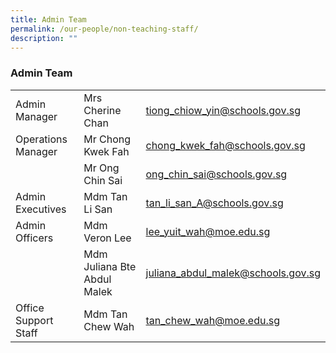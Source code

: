 ```yaml
---
title: Admin Team
permalink: /our-people/non-teaching-staff/
description: ""
---
```

<h3>Admin Team</h3>



|  |  |  |
| -------- | -------- | -------- |
| Admin Manager | Mrs Cherine Chan     | tiong_chiow_yin@schools.gov.sg   |
|Operations Manager| Mr Chong Kwek Fah|chong_kwek_fah@schools.gov.sg|
| | Mr Ong Chin Sai|ong_chin_sai@schools.gov.sg|
|Admin Executives|Mdm Tan Li San|tan_li_san_A@schools.gov.sg|
|Admin Officers|Mdm Veron Lee|lee_yuit_wah@moe.edu.sg|
| |Mdm Juliana Bte Abdul Malek|juliana_abdul_malek@schools.gov.sg|
|Office Support Staff|Mdm Tan Chew Wah|tan_chew_wah@moe.edu.sg|
